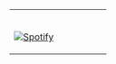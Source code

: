 <table width="100%"> 
  <tr>
  <td width="50%">
      
&nbsp; <br> [![Spotify](https://huseyinaii.vercel.app/api/spotify)](https://open.spotify.com/user/m0jh5szwhv1pyyksqmrb08hhe)

  </td>
  <td width="50%">

<br>

  </td>
  </table>

[//]: <> (The `&nbsp;` is to have Aphelion take up more space)
[//]: <> (Old Visits: https://badges.pufler.dev/visits/novatorem/novatorem?logo=GitHub&label=github%20visits&color=336699&logoColor=white&style=flat-square)
